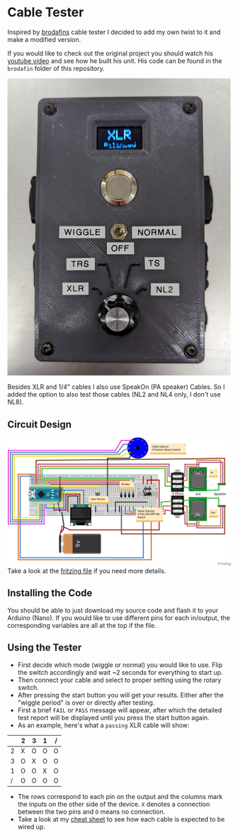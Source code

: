 # Cable Tester
Inspired by [brodafins](https://www.youtube.com/channel/UCYWdkH3cT7uKhssbFg7uHtw) cable tester I decided to add my own twist to it and make a modified version.

If you would like to check out the original project you should watch his [youtube video](https://www.youtube.com/watch?v=r3Qzw2hiL2Y) and see how he built his unit.
His code can be found in the `brodafin` folder of this repository.

![front](cable-tester/images/Front.png)

Besides XLR and 1/4" cables I also use SpeakOn (PA speaker) Cables.
So I added the option to also test those cables (NL2 and NL4 only, I don't use NL8).


## Circuit Design
![schematic](cable-tester/schematics/schematics.png)
Take a look at the [fritzing file](cable-tester/schematics/schematics.fzz) if you need more details.

## Installing the Code
You should be able to just download my source code and flash it to your Arduino (Nano).
If you would like to use different pins for each in/output, the corresponding variables are all at the top if the file.

## Using the Tester
- First decide which mode (wiggle or normal) you would like to use. Flip the switch accordingly and wait ~2 seconds for everything to start up.
- Then connect your cable and select to proper setting using the rotary switch.
- After pressing the start button you will get your results. Either after the "wiggle period" is over or directly after testing.
- First a brief `FAIL` or `PASS` message will appear, after which the detailed test report will be displayed until you press the start button again.
- As an example, here's what a `passing` XLR cable will show:

| |2|3|1|/|
|-|-|-|-|-|
|2|X|O|O|O|
|3|O|X|O|O|
|1|O|O|X|O|
|/|O|O|O|O|

- The rows correspond to each pin on the output and the columns mark the inputs on the other side of the device.
`X` denotes a connection between the two pins and `O` means no connection.
- Take a look at my [cheat sheet]() to see how each cable is expected to be wired up.